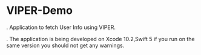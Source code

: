 # VIPER-Demo

. Application to fetch User Info  using VIPER.

. The application is being developed on Xcode 10.2,Swift 5 if you run on the same version you should not get any warnings.
